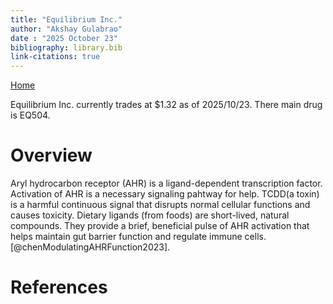 ```yaml
---
title: "Equilibrium Inc."
author: "Akshay Gulabrao"
date : "2025 October 23"
bibliography: library.bib
link-citations: true
---
```

[Home](./index.html)

Equilibrium Inc. currently trades at $1.32 as of 2025/10/23. There main drug is EQ504.

# Overview

Aryl hydrocarbon receptor (AHR) is a ligand-dependent transcription factor. Activation of AHR is a necessary signaling pahtway for help. TCDD(a toxin) is a harmful continuous signal that disrupts normal cellular functions and causes toxicity. Dietary ligands (from foods) are short-lived, natural compounds. They provide a brief, beneficial pulse of AHR activation that helps maintain gut barrier function and regulate immune cells.[@chenModulatingAHRFunction2023].

# References